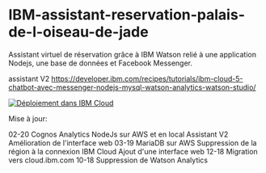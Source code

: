 # IBM-assistant-reservation-palais-de-l-oiseau-de-jade
Assistant virtuel de réservation grâce à IBM Watson relié à une application Nodejs, une base de données et Facebook Messenger.


assistant V2
https://developer.ibm.com/recipes/tutorials/ibm-cloud-5-chatbot-avec-messenger-nodejs-mysql-watson-analytics-watson-studio/

[![Déploiement dans IBM Cloud](https://cloud.ibm.com/devops/setup/deploy/button.png)](https://cloud.ibm.com/devops/setup/deploy?repository=https://github.com/cherryclass/IBM-poj&branch=master)


Mise à jour:

02-20
Cognos Analytics
NodeJs sur AWS et en local
Assistant V2
Amélioration de l'interface web
03-19 
MariaDB sur AWS
Suppression de la région à la connexion IBM Cloud
Ajout d'une interface web
12-18
Migration vers cloud.ibm.com
10-18
Suppression de Watson Analytics
